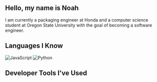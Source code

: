 ## Hello, my name is Noah

I am currently a packaging engineer at Honda and a computer science student at Oregon State University with the goal of becoming a software engineer.

## Languages I Know
<img alt="JavaScript" src="https://img.shields.io/badge/JavaScript-gray?logo=javascript">
<img alt="Python" src="https://img.shields.io/badge/Python-gray?logo=python">

## Developer Tools I've Used

<!--
**nohabean/nohabean** is a ✨ _special_ ✨ repository because its `README.md` (this file) appears on your GitHub profile.

Here are some ideas to get you started:

- 🔭 I’m currently working on ...
- 🌱 I’m currently learning ...
- 👯 I’m looking to collaborate on ...
- 🤔 I’m looking for help with ...
- 💬 Ask me about ...
- 📫 How to reach me: ...
- 😄 Pronouns: ...
- ⚡ Fun fact: ...
-->
